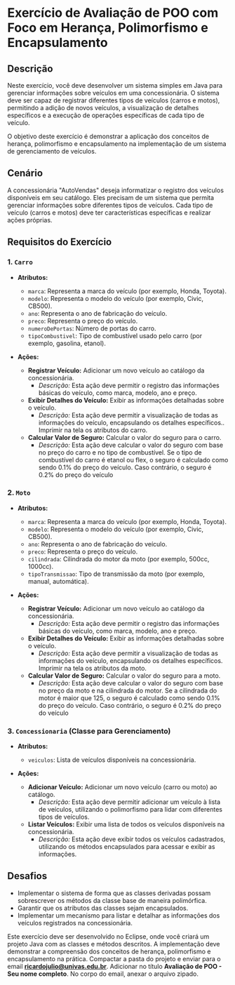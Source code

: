 # Exercício de Avaliação de POO com Foco em Herança, Polimorfismo e Encapsulamento

## Descrição

Neste exercício, você deve desenvolver um sistema simples em Java para gerenciar informações sobre veículos em uma concessionária. O sistema deve ser capaz de registrar diferentes tipos de veículos (carros e motos), permitindo a adição de novos veículos, a visualização de detalhes específicos e a execução de operações específicas de cada tipo de veículo.

O objetivo deste exercício é demonstrar a aplicação dos conceitos de herança, polimorfismo e encapsulamento na implementação de um sistema de gerenciamento de veículos.

## Cenário

A concessionária "AutoVendas" deseja informatizar o registro dos veículos disponíveis em seu catálogo. Eles precisam de um sistema que permita gerenciar informações sobre diferentes tipos de veículos. Cada tipo de veículo (carros e motos) deve ter características específicas e realizar ações próprias. 

## Requisitos do Exercício

### 1. `Carro`

- **Atributos:**
  - `marca`: Representa a marca do veículo (por exemplo, Honda, Toyota).
  - `modelo`: Representa o modelo do veículo (por exemplo, Civic, CB500).
  - `ano`: Representa o ano de fabricação do veículo.
  - `preco`: Representa o preço do veículo.
  - `numeroDePortas`: Número de portas do carro.
  - `tipoCombustivel`: Tipo de combustível usado pelo carro (por exemplo, gasolina, etanol).

- **Ações:**
  - **Registrar Veículo:** Adicionar um novo veículo ao catálogo da concessionária.
    - *Descrição:* Esta ação deve permitir o registro das informações básicas do veículo, como marca, modelo, ano e preço.
  - **Exibir Detalhes do Veículo:** Exibir as informações detalhadas sobre o veículo.
    - *Descrição:* Esta ação deve permitir a visualização de todas as informações do veículo, encapsulando os detalhes específicos.. Imprimir na tela os atributos do carro.
  - **Calcular Valor de Seguro:** Calcular o valor do seguro para o carro.
    - *Descrição:* Esta ação deve calcular o valor do seguro com base no preço do carro e no tipo de combustível. Se o tipo de combustível do carro é etanol ou flex, o seguro é calculado como sendo 0.1% do preço do veículo. Caso contrário, o seguro é 0.2% do preço do veículo

### 2. `Moto`

- **Atributos:**
  - `marca`: Representa a marca do veículo (por exemplo, Honda, Toyota).
  - `modelo`: Representa o modelo do veículo (por exemplo, Civic, CB500).
  - `ano`: Representa o ano de fabricação do veículo.
  - `preco`: Representa o preço do veículo.
  - `cilindrada`: Cilindrada do motor da moto (por exemplo, 500cc, 1000cc).
  - `tipoTransmissao`: Tipo de transmissão da moto (por exemplo, manual, automática).

- **Ações:**
  - **Registrar Veículo:** Adicionar um novo veículo ao catálogo da concessionária.
    - *Descrição:* Esta ação deve permitir o registro das informações básicas do veículo, como marca, modelo, ano e preço.
  - **Exibir Detalhes do Veículo:** Exibir as informações detalhadas sobre o veículo.
    - *Descrição:* Esta ação deve permitir a visualização de todas as informações do veículo, encapsulando os detalhes específicos. Imprimir na tela os atributos da moto.
  - **Calcular Valor de Seguro:** Calcular o valor do seguro para a moto.
    - *Descrição:* Esta ação deve calcular o valor do seguro com base no preço da moto e na cilindrada do motor. Se a cilindrada do motor é maior que 125, o seguro é calculado como sendo 0.1% do preço do veículo. Caso contrário, o seguro é 0.2% do preço do veículo

### 3. `Concessionaria` (Classe para Gerenciamento)

- **Atributos:**
  - `veiculos`: Lista de veículos disponíveis na concessionária.

- **Ações:**
  - **Adicionar Veículo:** Adicionar um novo veículo (carro ou moto) ao catálogo.
    - *Descrição:* Esta ação deve permitir adicionar um veículo à lista de veículos, utilizando o polimorfismo para lidar com diferentes tipos de veículos.
  - **Listar Veículos:** Exibir uma lista de todos os veículos disponíveis na concessionária.
    - *Descrição:* Esta ação deve exibir todos os veículos cadastrados, utilizando os métodos encapsulados para acessar e exibir as informações.

## Desafios

- Implementar o sistema de forma que as classes derivadas possam sobrescrever os métodos da classe base de maneira polimórfica.
- Garantir que os atributos das classes sejam encapsulados.
- Implementar um mecanismo para listar e detalhar as informações dos veículos registrados na concessionária.

Este exercício deve ser desenvolvido no Eclipse, onde você criará um projeto Java com as classes e métodos descritos. A implementação deve demonstrar a compreensão dos conceitos de herança, polimorfismo e encapsulamento na prática. Compactar a pasta do projeto e enviar para o email **ricardojulio@univas.edu.br**. Adicionar no título **Avaliação de POO - Seu nome completo**. No corpo do email, anexar o arquivo zipado.
